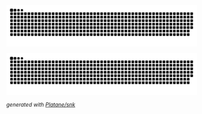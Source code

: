<picture>
  <source media="(prefers-color-scheme: dark)" srcset="https://raw.githubusercontent.com/badguy361/badguy361/output/github-contribution-grid-snake-dark.svg">
  <source media="(prefers-color-scheme: light)" srcset="https://raw.githubusercontent.com/badguy361/badguy361/output/github-contribution-grid-snake.svg">
  <img alt="github contribution grid snake animation" src="https://raw.githubusercontent.com/badguy361/badguy361/output/github-contribution-grid-snake.svg">
</picture>

![badguy361's github activity graph](https://raw.githubusercontent.com/badguy361/badguy361/output/github-contribution-grid-snake.svg)

_generated with [Platane/snk](https://github.com/Platane/snk)_
